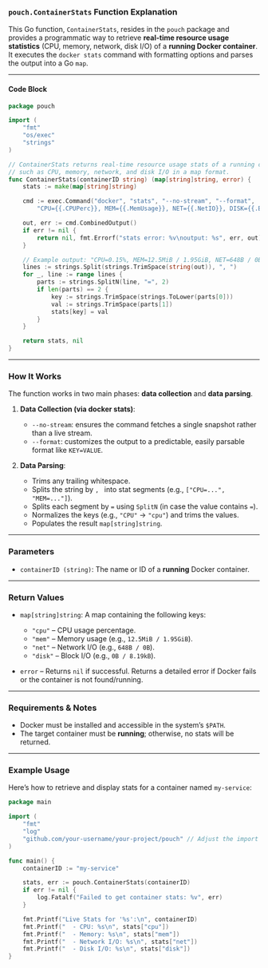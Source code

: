 

### `pouch.ContainerStats` Function Explanation

This Go function, `ContainerStats`, resides in the `pouch` package and provides a programmatic way to retrieve **real-time resource usage statistics** (CPU, memory, network, disk I/O) of a **running Docker container**. It executes the `docker stats` command with formatting options and parses the output into a Go `map`.

---

#### Code Block

```go
package pouch

import (
	"fmt"
	"os/exec"
	"strings"
)

// ContainerStats returns real-time resource usage stats of a running container
// such as CPU, memory, network, and disk I/O in a map format.
func ContainerStats(containerID string) (map[string]string, error) {
	stats := make(map[string]string)

	cmd := exec.Command("docker", "stats", "--no-stream", "--format",
		"CPU={{.CPUPerc}}, MEM={{.MemUsage}}, NET={{.NetIO}}, DISK={{.BlockIO}}", containerID)

	out, err := cmd.CombinedOutput()
	if err != nil {
		return nil, fmt.Errorf("stats error: %v\noutput: %s", err, out)
	}

	// Example output: "CPU=0.15%, MEM=12.5MiB / 1.95GiB, NET=648B / 0B, DISK=0B / 8.19kB"
	lines := strings.Split(strings.TrimSpace(string(out)), ", ")
	for _, line := range lines {
		parts := strings.SplitN(line, "=", 2)
		if len(parts) == 2 {
			key := strings.TrimSpace(strings.ToLower(parts[0]))
			val := strings.TrimSpace(parts[1])
			stats[key] = val
		}
	}

	return stats, nil
}
```

---

### How It Works

The function works in two main phases: **data collection** and **data parsing**.

1. **Data Collection (via docker stats)**:

   * `--no-stream`: ensures the command fetches a single snapshot rather than a live stream.
   * `--format`: customizes the output to a predictable, easily parsable format like `KEY=VALUE`.

2. **Data Parsing**:

   * Trims any trailing whitespace.
   * Splits the string by `, ` into stat segments (e.g., `["CPU=...", "MEM=..."]`).
   * Splits each segment by `=` using `SplitN` (in case the value contains `=`).
   * Normalizes the keys (e.g., `"CPU"` → `"cpu"`) and trims the values.
   * Populates the result `map[string]string`.

---

### Parameters

* `containerID (string)`: The name or ID of a **running** Docker container.

---

### Return Values

* `map[string]string`: A map containing the following keys:

  * `"cpu"` – CPU usage percentage.
  * `"mem"` – Memory usage (e.g., `12.5MiB / 1.95GiB`).
  * `"net"` – Network I/O (e.g., `648B / 0B`).
  * `"disk"` – Block I/O (e.g., `0B / 8.19kB`).
* `error` – Returns `nil` if successful. Returns a detailed error if Docker fails or the container is not found/running.

---

### Requirements & Notes

* Docker must be installed and accessible in the system’s `$PATH`.
* The target container must be **running**; otherwise, no stats will be returned.

---

### Example Usage

Here’s how to retrieve and display stats for a container named `my-service`:

```go
package main

import (
	"fmt"
	"log"
	"github.com/your-username/your-project/pouch" // Adjust the import path as needed
)

func main() {
	containerID := "my-service"

	stats, err := pouch.ContainerStats(containerID)
	if err != nil {
		log.Fatalf("Failed to get container stats: %v", err)
	}

	fmt.Printf("Live Stats for '%s':\n", containerID)
	fmt.Printf("  - CPU: %s\n", stats["cpu"])
	fmt.Printf("  - Memory: %s\n", stats["mem"])
	fmt.Printf("  - Network I/O: %s\n", stats["net"])
	fmt.Printf("  - Disk I/O: %s\n", stats["disk"])
}
```

